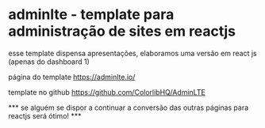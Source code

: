 # adminlte - template para administração de sites em reactjs
esse template dispensa apresentações, elaboramos uma versão em react js (apenas do dashboard 1)

página do template
https://adminlte.io/

template no github
https://github.com/ColorlibHQ/AdminLTE

*** se alguém se dispor a continuar a conversão das outras páginas para reactjs será ótimo! ***

